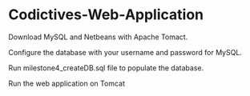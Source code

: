 # Codictives-Web-Application
<p>Download MySQL and Netbeans with Apache Tomact.</p>
<p>Configure the database with your username and password for MySQL.</p>
<p>Run milestone4_createDB.sql file to populate the database.</p>
<p>Run the web application on Tomcat</p>
